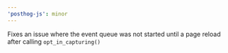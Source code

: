 ```yaml
---
'posthog-js': minor
---
```


Fixes an issue where the event queue was not started until a page reload after calling `opt_in_capturing()`
